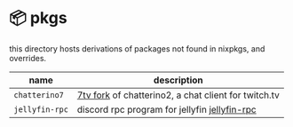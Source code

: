 # :package: pkgs

this directory hosts derivations of packages not found in nixpkgs, and overrides.

name            | description
--------------- | -----------
`chatterino7`   | [7tv fork](https://github.com/SevenTV/chatterino7) of chatterino2, a chat client for twitch.tv
`jellyfin-rpc`| discord rpc program for jellyfin [jellyfin-rpc](https://github.com/Radiicall/jellyfin-rpc)
